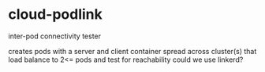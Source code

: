 # cloud-podlink

inter-pod connectivity tester

creates pods with a server and client container spread across cluster(s) that load balance to 2<= pods and test for reachability
could we use linkerd?
